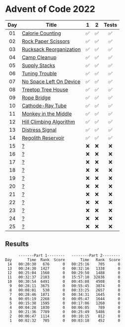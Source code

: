 # Advent of Code 2022

| Day | Title                                                           |         1          |         2          |       Tests        |
| :-: | --------------------------------------------------------------- | :----------------: | :----------------: | :----------------: |
| 01  | [Calorie Counting](https://adventofcode.com/2022/day/1)         | :white_check_mark: | :white_check_mark: | :white_check_mark: |
| 02  | [Rock Paper Scissors](https://adventofcode.com/2022/day/2)      | :white_check_mark: | :white_check_mark: | :white_check_mark: |
| 03  | [Rucksack Reorganization](https://adventofcode.com/2022/day/3)  | :white_check_mark: | :white_check_mark: | :white_check_mark: |
| 04  | [Camp Cleanup](https://adventofcode.com/2022/day/4)             | :white_check_mark: | :white_check_mark: | :white_check_mark: |
| 05  | [Supply Stacks](https://adventofcode.com/2022/day/5)            | :white_check_mark: | :white_check_mark: | :white_check_mark: |
| 06  | [Tuning Trouble](https://adventofcode.com/2022/day/6)           | :white_check_mark: | :white_check_mark: | :white_check_mark: |
| 07  | [No Space Left On Device](https://adventofcode.com/2022/day/7)  | :white_check_mark: | :white_check_mark: | :white_check_mark: |
| 08  | [Treetop Tree House](https://adventofcode.com/2022/day/8)       | :white_check_mark: | :white_check_mark: | :white_check_mark: |
| 09  | [Rope Bridge](https://adventofcode.com/2022/day/9)              | :white_check_mark: | :white_check_mark: | :white_check_mark: |
| 10  | [Cathode-Ray Tube](https://adventofcode.com/2022/day/10)        | :white_check_mark: | :white_check_mark: | :white_check_mark: |
| 11  | [Monkey in the Middle](https://adventofcode.com/2022/day/11)    | :white_check_mark: | :white_check_mark: | :white_check_mark: |
| 12  | [Hill Climbing Algorithm](https://adventofcode.com/2022/day/12) | :white_check_mark: | :white_check_mark: | :white_check_mark: |
| 13  | [Distress Signal](https://adventofcode.com/2022/day/13)         | :white_check_mark: | :white_check_mark: | :white_check_mark: |
| 14  | [Regolith Reservoir](https://adventofcode.com/2022/day/14)      | :white_check_mark: | :white_check_mark: | :white_check_mark: |
| 15  | [?](https://adventofcode.com/2022/day/15)                       |        :x:         |        :x:         |        :x:         |
| 16  | [?](https://adventofcode.com/2022/day/16)                       |        :x:         |        :x:         |        :x:         |
| 17  | [?](https://adventofcode.com/2022/day/17)                       |        :x:         |        :x:         |        :x:         |
| 18  | [?](https://adventofcode.com/2022/day/18)                       |        :x:         |        :x:         |        :x:         |
| 19  | [?](https://adventofcode.com/2022/day/19)                       |        :x:         |        :x:         |        :x:         |
| 20  | [?](https://adventofcode.com/2022/day/20)                       |        :x:         |        :x:         |        :x:         |
| 21  | [?](https://adventofcode.com/2022/day/21)                       |        :x:         |        :x:         |        :x:         |
| 22  | [?](https://adventofcode.com/2022/day/22)                       |        :x:         |        :x:         |        :x:         |
| 23  | [?](https://adventofcode.com/2022/day/23)                       |        :x:         |        :x:         |        :x:         |
| 24  | [?](https://adventofcode.com/2022/day/24)                       |        :x:         |        :x:         |        :x:         |
| 25  | [?](https://adventofcode.com/2022/day/25)                       |        :x:         |        :x:         |        :x:         |

## Results

```text
      -------Part 1--------   --------Part 2--------
Day       Time  Rank  Score       Time   Rank  Score
 14   00:20:30   676      0   00:25:16    705      0
 13   00:24:30  1427      0   00:32:16   1338      0
 12   00:25:04  1560      0   00:29:50   1488      0
 11   00:32:37  2103      0   15:57:10  32836      0
 10   00:30:54  6491      0   00:45:08   4508      0
  9   00:28:11  3675      0   00:55:45   3874      0
  8   00:08:01   530      0   00:33:25   2657      0
  7   00:28:46  1871      0   00:34:31   1645      0
  6   00:05:19  2268      0   00:05:47   1644      0
  5   00:15:38  1595      0   00:17:06   1260      0
  4   00:04:28  1030      0   00:06:05    789      0
  3   00:21:36  7789      0   00:25:49   5486      0
  2   00:06:47  1114      0   00:10:15    812      0
  1   00:02:32   785      0   00:03:18    452      0
```
